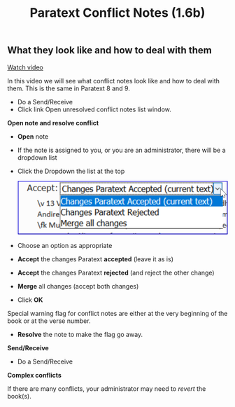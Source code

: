 ﻿---
title: Paratext Conflict Notes (1.6b)
---
## What they look like and how to deal with them
[Watch video](https://vimeo.com/438192934)

In this video we will see what conflict notes look like and how to deal with them. This is the same in Paratext 8 and 9.

- Do a Send/Receive
- Click link Open unresolved conflict notes list window.

**Open note and resolve conflict**

- **Open** note
- If the note is assigned to you, or you are an administrator, there will be a dropdown list
- Click the Dropdown the list at the top

    ![](../media/caa259a525d2752d85cb2e387a16e1d0.png)

- Choose an option as appropriate
- **Accept** the changes Paratext **accepted** (leave it as is)
- **Accept** the changes Paratext **rejected** (and reject the other change)
- **Merge** all changes (accept both changes)
- Click **OK**

Special warning flag for conflict notes are either at the very beginning of the book or at the verse number.

- **Resolve** the note to make the flag go away.

**Send/Receive**

- Do a Send/Receive

**Complex conflicts**

If there are many conflicts, your administrator may need to *revert* the book(s).
